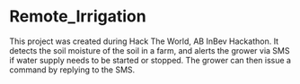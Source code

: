 # Remote_Irrigation
This project was created during Hack The World, AB InBev Hackathon.
It detects the soil moisture of the soil in a farm, and alerts the grower
via SMS if water supply needs to be started or stopped.
The grower can then issue a command by replying to the SMS.
